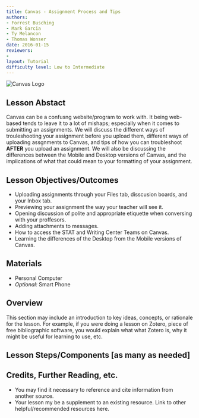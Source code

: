 ```yaml
---
title: Canvas - Assignment Process and Tips
authors:
- Forrest Busching
- Mark Garcia
- Ty Melancon
- Thomas Wonser
date: 2016-01-15
reviewers:
-
layout: Tutorial
difficulty level: Low to Intermediate
---
```


![Canvas Logo](https://its.unl.edu/images/services/icons/Canvas%20Icon-F-01-01.png)

## Lesson Abstact

Canvas can be a confusng website/program to work with. It being web-based tends to leave it to a lot of mishaps; especially when it comes to submitting an assignments. We will discuss the different ways of trouleshooting your assignment before you upload them, different ways of uploading assgnments to Canvas, and tips of how you can troubleshoot **AFTER** you upload an assignment. We will also be discussing the differences between the Mobile and Desktop versions of Canvas, and the implications of what that could mean to your formatting of your assignment.

## Lesson Objectives/Outcomes

* Uploading assignments through your Files tab, disscusion boards, and your Inbox tab.
* Previewing your assignment the way your teacher will see it.
* Opening discussion of polite and appropriate etiquette when conversing with your proffesors. 
* Adding attachments to messages.
* How to access the STAT and Writing Center Teams on Canvas.
* Learning the differences of the Desktop from the Mobile versions of Canvas.

## Materials

- Personal Computer
- *Optional:* Smart Phone

## Overview

This section may include an introduction to key ideas, concepts, or rationale for the lesson. For example, if you were doing a lesson on Zotero, piece of free bibliographic software, you would explain what what Zotero is, why it might be useful for learning to use, etc.

## Lesson Steps/Components [as many as needed]

## Credits, Further Reading, etc.

* You may find it necessary to reference and cite information from another source.
* Your lesson my be a supplement to an existing resource. Link to other helpful/recommended resources here.
